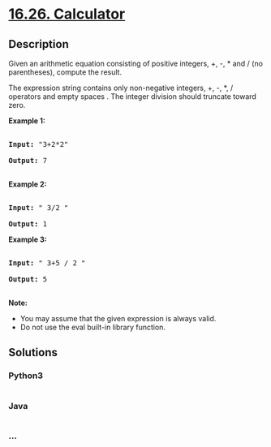 # [16.26. Calculator](https://leetcode-cn.com/problems/calculator-lcci)

## Description
<p>Given an arithmetic equation consisting of positive integers, +, -, * and / (no paren&shy;theses), compute the result.</p>



<p>The expression string contains only non-negative integers, +, -, *, / operators and empty spaces . The integer division should truncate toward zero.</p>



<p><strong>Example&nbsp;1:</strong></p>



<pre>

<strong>Input: </strong>&quot;3+2*2&quot;

<strong>Output:</strong> 7

</pre>



<p><strong>Example 2:</strong></p>



<pre>

<strong>Input:</strong> &quot; 3/2 &quot;

<strong>Output:</strong> 1</pre>



<p><strong>Example 3:</strong></p>



<pre>

<strong>Input:</strong> &quot; 3+5 / 2 &quot;

<strong>Output:</strong> 5

</pre>



<p><strong>Note:</strong></p>



<ul>
	<li>You may assume that the given expression is always valid.</li>
	<li>Do not use the eval built-in library function.</li>
</ul>




## Solutions


### Python3

```python

```

### Java

```java

```

### ...
```

```
